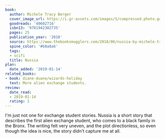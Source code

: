 ```yaml
---
book:
  author: Michele Tracy Berger
  cover_image_url: https://i.gr-assets.com/images/S/compressed.photo.goodreads.com/books/1529578290l/40602716._SY475_.jpg
  goodreads: '40602716'
  isbn13: '9781942302735'
  pages: 25
  publication_year: '2018'
  source: https://www.thebooksmugglers.com/2018/06/nussia-by-michele-tracy-berger.html
  spine_color: '#b8a8a6'
  tags:
  - scifi
  title: Nussia
plan:
  date_added: '2019-01-14'
related_books:
- book: diane-duane/wizards-holiday
  text: More alien exchange students.
review:
  date_read:
  - 2019-01-14
  rating: 1
---
```


I'm just not one for exchange student stories.
Nussia
is a short story that describes the first alien exchange student, who comes to a black family in the Bronx. The writing felt very uneven, and the plot directionless, so even though the idea is nice, the story didn't capture me at all.
